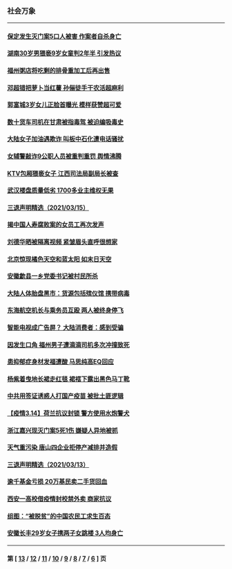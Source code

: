 ### 社会万象
---
#### [保定发生灭门案5口人被害 作案者自杀身亡](../../pages/ncid282/n12817053.md) 
#### [湖南30岁男猥亵9岁女童判2年半 引发热议](../../pages/ncid282/n12816393.md) 
#### [福州粥店将吃剩的排骨重加工后再出售](../../pages/ncid282/n12816428.md) 
#### [邓超错把萝卜当红薯 孙俪徒手干农活超麻利](../../pages/ncid282/n12815836.md) 
#### [郭富城3岁女儿正脸首曝光 模样获赞超可爱](../../pages/ncid282/n12815655.md) 
#### [数十货车司机在甘肃被指毒驾 被迫编吸毒史](../../pages/ncid282/n12815720.md) 
#### [大陆女子加油遇欺诈 叫板中石化遭电话骚扰](../../pages/ncid282/n12815595.md) 
#### [女辅警敲诈9公职人员被重判重罚 舆情沸腾](../../pages/ncid282/n12814564.md) 
#### [KTV包厢猥亵女子 江西司法局副局长被查](../../pages/ncid282/n12814419.md) 
#### [武汉楼盘质量低劣 1700多业主维权无果](../../pages/ncid282/n12813993.md) 
#### [三退声明精选（2021/03/15）](../../pages/ncid282/n12813774.md) 
#### [揭中国人寿腐败案的女员工再次发声](../../pages/ncid282/n12813336.md) 
#### [刘德华晒被隔离视频 紧皱眉头直呼很想家](../../pages/ncid282/n12813109.md) 
#### [北京惊现橘色天空和蓝太阳 如末日天空](../../pages/ncid282/n12812930.md) 
#### [安徽歙县一乡党委书记被村民所杀](../../pages/ncid282/n12812382.md) 
#### [大陆人体胎盘黑市：货源包括殡仪馆 携带病毒](../../pages/ncid282/n12812399.md) 
#### [东海航空机长与乘务员互殴 两人被终身停飞](../../pages/ncid282/n12812211.md) 
#### [智能电视成广告屏？ 大陆消费者：感到受骗](../../pages/ncid282/n12811360.md) 
#### [因发生口角 福州男子遭滴滴司机多次冲撞致死](../../pages/ncid282/n12811940.md) 
#### [患抑郁症身材发福遭酸 马思纯高EQ回应](../../pages/ncid282/n12811023.md) 
#### [杨紫着曳地长裙走红毯 裙䙓下露出黑色马丁靴](../../pages/ncid282/n12810818.md) 
#### [中共用签证诱惑人打国产疫苗 被批土匪逻辑](../../pages/ncid282/n12810857.md) 
#### [【疫情3.14】荷兰抗议封锁  警方使用水炮警犬](../../pages/ncid282/n12810268.md) 
#### [浙江嘉兴现灭门案5死1伤 嫌疑人异地被抓](../../pages/ncid282/n12810176.md) 
#### [天气重污染 唐山四企业拒停产减排并造假](../../pages/ncid282/n12810159.md) 
#### [三退声明精选（2021/03/13）](../../pages/ncid282/n12809784.md) 
#### [逾千基金亏损 20万基民卖二手货回血](../../pages/ncid282/n12809534.md) 
#### [西安一高校借疫情封校禁外卖 商家抗议](../../pages/ncid282/n12809467.md) 
#### [组图：“被脱贫”的中国农民工求生百态](../../pages/ncid282/n12808521.md) 
#### [安徽长丰29岁女子携两子女跳楼 3人均身亡](../../pages/ncid282/n12808920.md) 

---
#### 第 [ [13](./13.md) / [12](./12.md) / [11](./11.md) / [10](./10.md) / [9](./9.md) / [8](./8.md) / [7](./7.md) / [6](./6.md) ] 页
